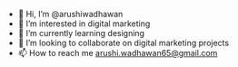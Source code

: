 - 👋 Hi, I’m @arushiwadhawan
- 👀 I’m interested in digital marketing
- 🌱 I’m currently learning designing
- 💞️ I’m looking to collaborate on digital marketing projects
- 📫 How to reach me arushi.wadhawan65@gmail.com

<!---
arushiwadhawan/arushiwadhawan is a ✨ special ✨ repository because its `README.md` (this file) appears on your GitHub profile.
You can click the Preview link to take a look at your changes.
--->
